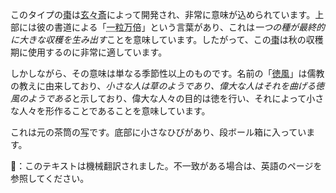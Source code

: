 <p>このタイプの<abbr title="natsume, tea caddy">棗</abbr>は<abbr title="Gengensai, Urasenke headmaster XI">玄々斎</abbr>によって開発され、非常に意味が込められています。上部には彼の書道による「<abbr title="ichiryuu manbai">一粒万倍</abbr>」という言葉があり、これは<em>一つの種が最終的に大きな収穫を生み出す</em>ことを意味しています。したがって、この<abbr title="natsume, tea caddy">棗</abbr>は秋の収穫期に使用するのに非常に適しています。</p>
<p>しかしながら、その意味は単なる季節性以上のものです。名前の「<abbr title="toku fuu, virtuous wind">徳風</abbr>」は儒教の教えに由来しており、<em>小さな人は草のようであり、偉大な人はそれを曲げる徳風のようである</em>と示しており、偉大な人々の目的は徳を行い、それによって小さな人々を形作ることであることを意味しています。</p>
<p>これは元の茶筒の<abbr title="replica">写</abbr>です。底部に小さなひびがあり、段ボール箱に入っています。</p>
👾：このテキストは機械翻訳されました。不一致がある場合は、英語のページを参照してください。
